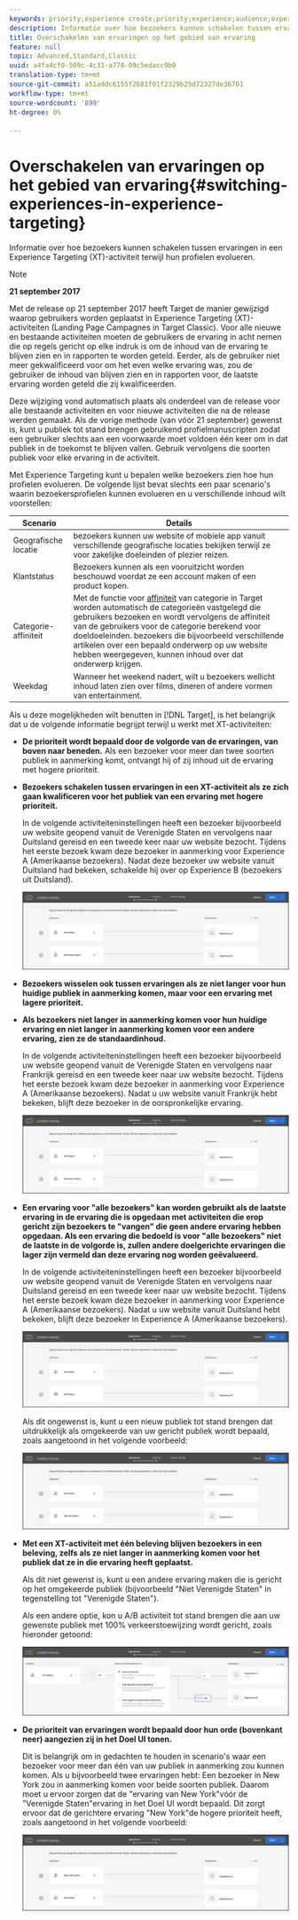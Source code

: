 ```yaml
---
keywords: priority;experience create;priority;experience;audience;experience;switching experiences;visual experience composer
description: Informatie over hoe bezoekers kunnen schakelen tussen ervaringen in een Experience Targeting (XT)-activiteit terwijl hun profielen evolueren.
title: Overschakelen van ervaringen op het gebied van ervaring
feature: null
topic: Advanced,Standard,Classic
uuid: a4fa4cf0-509c-4c31-a778-09c5edacc9b0
translation-type: tm+mt
source-git-commit: a51addc6155f2681f01f2329b25d72327de36701
workflow-type: tm+mt
source-wordcount: '899'
ht-degree: 0%

---
```



# Overschakelen van ervaringen op het gebied van ervaring{#switching-experiences-in-experience-targeting}

Informatie over hoe bezoekers kunnen schakelen tussen ervaringen in een Experience Targeting (XT)-activiteit terwijl hun profielen evolueren.

>[!NOTE]
>
>**21 september 2017**
>
>Met de release op 21 september 2017 heeft Target de manier gewijzigd waarop gebruikers worden geplaatst in Experience Targeting (XT)-activiteiten (Landing Page Campagnes in Target Classic). Voor alle nieuwe en bestaande activiteiten moeten de gebruikers de ervaring in acht nemen die op regels gericht op elke indruk is om de inhoud van de ervaring te blijven zien en in rapporten te worden geteld. Eerder, als de gebruiker niet meer gekwalificeerd voor om het even welke ervaring was, zou de gebruiker de inhoud van blijven zien en in rapporten voor, de laatste ervaring worden geteld die zij kwalificeerden.
>
>Deze wijziging vond automatisch plaats als onderdeel van de release voor alle bestaande activiteiten en voor nieuwe activiteiten die na de release werden gemaakt. Als de vorige methode (van vóór 21 september) gewenst is, kunt u publiek tot stand brengen gebruikend profielmanuscripten zodat een gebruiker slechts aan een voorwaarde moet voldoen één keer om in dat publiek in de toekomst te blijven vallen. Gebruik vervolgens die soorten publiek voor elke ervaring in de activiteit.

Met Experience Targeting kunt u bepalen welke bezoekers zien hoe hun profielen evolueren. De volgende lijst bevat slechts een paar scenario&#39;s waarin bezoekersprofielen kunnen evolueren en u verschillende inhoud wilt voorstellen:

| Scenario | Details |
|--- |--- |
| Geografische locatie | bezoekers kunnen uw website of mobiele app vanuit verschillende geografische locaties bekijken terwijl ze voor zakelijke doeleinden of plezier reizen. |
| Klantstatus | Bezoekers kunnen als een vooruitzicht worden beschouwd voordat ze een account maken of een product kopen. |
| Categorie-affiniteit | Met de functie voor [affiniteit](/help/c-target/c-visitor-profile/category-affinity.md) van categorie in Target worden automatisch de categorieën vastgelegd die gebruikers bezoeken en wordt vervolgens de affiniteit van de gebruikers voor de categorie berekend voor doeldoeleinden. bezoekers die bijvoorbeeld verschillende artikelen over een bepaald onderwerp op uw website hebben weergegeven, kunnen inhoud over dat onderwerp krijgen. |
| Weekdag | Wanneer het weekend nadert, wilt u bezoekers wellicht inhoud laten zien over films, dineren of andere vormen van entertainment. |

Als u deze mogelijkheden wilt benutten in [!DNL Target], is het belangrijk dat u de volgende informatie begrijpt terwijl u werkt met XT-activiteiten:

* **De prioriteit wordt bepaald door de volgorde van de ervaringen, van boven naar beneden.** Als een bezoeker voor meer dan twee soorten publiek in aanmerking komt, ontvangt hij of zij inhoud uit de ervaring met hogere prioriteit.
* **Bezoekers schakelen tussen ervaringen in een XT-activiteit als ze zich gaan kwalificeren voor het publiek van een ervaring met hogere prioriteit.**

   In de volgende activiteiteninstellingen heeft een bezoeker bijvoorbeeld uw website geopend vanuit de Verenigde Staten en vervolgens naar Duitsland gereisd en een tweede keer naar uw website bezocht. Tijdens het eerste bezoek kwam deze bezoeker in aanmerking voor Experience A (Amerikaanse bezoekers). Nadat deze bezoeker uw website vanuit Duitsland had bekeken, schakelde hij over op Experience B (bezoekers uit Duitsland).

   ![Priority US > Germany](/help/c-activities/t-experience-target/t-xt-create/assets/xt_priority_us_germany-new.png)

* **Bezoekers wisselen ook tussen ervaringen als ze niet langer voor hun huidige publiek in aanmerking komen, maar voor een ervaring met lagere prioriteit.**
* **Als bezoekers niet langer in aanmerking komen voor hun huidige ervaring en niet langer in aanmerking komen voor een andere ervaring, zien ze de standaardinhoud.**

   In de volgende activiteiteninstellingen heeft een bezoeker bijvoorbeeld uw website geopend vanuit de Verenigde Staten en vervolgens naar Frankrijk gereisd en een tweede keer naar uw website bezocht. Tijdens het eerste bezoek kwam deze bezoeker in aanmerking voor Experience A (Amerikaanse bezoekers). Nadat u uw website vanuit Frankrijk hebt bekeken, blijft deze bezoeker in de oorspronkelijke ervaring.

   ![Priority US > Germany](/help/c-activities/t-experience-target/t-xt-create/assets/xt_priority_us_germany-new.png)

* **Een ervaring voor &quot;alle bezoekers&quot; kan worden gebruikt als de laatste ervaring in de ervaring die is opgedaan met activiteiten die erop gericht zijn bezoekers te &quot;vangen&quot; die geen andere ervaring hebben opgedaan. Als een ervaring die bedoeld is voor &quot;alle bezoekers&quot; niet de laatste in de volgorde is, zullen andere doelgerichte ervaringen die lager zijn vermeld dan deze ervaring nog worden geëvalueerd.**

   In de volgende activiteiteninstellingen heeft een bezoeker bijvoorbeeld uw website geopend vanuit de Verenigde Staten en vervolgens naar Duitsland gereisd en een tweede keer naar uw website bezocht. Tijdens het eerste bezoek kwam deze bezoeker in aanmerking voor Experience A (Amerikaanse bezoekers). Nadat u uw website vanuit Duitsland hebt bekeken, blijft deze bezoeker in Experience A (Amerikaanse bezoekers).

   ![Priority US > All Visitors](/help/c-activities/t-experience-target/t-xt-create/assets/xt_priority_us_all_visitors-new.png)

   Als dit ongewenst is, kunt u een nieuw publiek tot stand brengen dat uitdrukkelijk als omgekeerde van uw gericht publiek wordt bepaald, zoals aangetoond in het volgende voorbeeld:

   ![Priority US > Not US](/help/c-activities/t-experience-target/t-xt-create/assets/xt_priority_us_not_us-new.png)

* **Met een XT-activiteit met één beleving blijven bezoekers in een beleving, zelfs als ze niet langer in aanmerking komen voor het publiek dat ze in die ervaring heeft geplaatst.**

   Als dit niet gewenst is, kunt u een andere ervaring maken die is gericht op het omgekeerde publiek (bijvoorbeeld &quot;Niet Verenigde Staten&quot; in tegenstelling tot &quot;Verenigde Staten&quot;).

   Als een andere optie, kon u A/B activiteit tot stand brengen die aan uw gewenste publiek met 100% verkeerstoewijzing wordt gericht, zoals hieronder getoond:

   ![Prioriteit één ervaring](/help/c-activities/t-experience-target/t-xt-create/assets/xt_priority_one_experience-new.png)

* **De prioriteit van ervaringen wordt bepaald door hun orde (bovenkant neer) aangezien zij in het Doel UI tonen.**

   Dit is belangrijk om in gedachten te houden in scenario&#39;s waar een bezoeker voor meer dan één van uw publiek in aanmerking zou kunnen komen. Als u bijvoorbeeld twee ervaringen hebt: Een bezoeker in New York zou in aanmerking komen voor beide soorten publiek. Daarom moet u ervoor zorgen dat de &quot;ervaring van New York&quot;vóór de &quot;Verenigde Staten&quot;ervaring in het Doel UI wordt bepaald. Dit zorgt ervoor dat de gerichtere ervaring &quot;New York&quot;de hogere prioriteit heeft, zoals aangetoond in het volgende voorbeeld:

   ![Priority NY > US](/help/c-activities/t-experience-target/t-xt-create/assets/xt_priority_ny_us-new.png)

